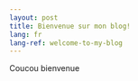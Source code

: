 ```yaml
---
layout: post
title: Bienvenue sur mon blog!
lang: fr
lang-ref: welcome-to-my-blog
---
```



Coucou bienvenue